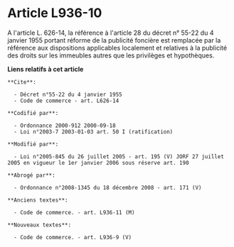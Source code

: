# Article L936-10

A l'article L. 626-14, la référence à l'article 28 du décret n° 55-22 du 4 janvier 1955 portant réforme de la publicité
foncière est remplacée par la référence aux dispositions applicables localement et relatives à la publicité des droits sur
les immeubles autres que les privilèges et hypothèques.

**Liens relatifs à cet article**

	**Cite**:

	  - Décret n°55-22 du 4 janvier 1955
	  - Code de commerce - art. L626-14

	**Codifié par**:

	  - Ordonnance 2000-912 2000-09-18
	  - Loi n°2003-7 2003-01-03 art. 50 I (ratification)

	**Modifié par**:

	  - Loi n°2005-845 du 26 juillet 2005 - art. 195 (V) JORF 27 juillet 2005 en vigueur le 1er janvier 2006 sous réserve art. 190

	**Abrogé par**:

	  - Ordonnance n°2008-1345 du 18 décembre 2008 - art. 171 (V)

	**Anciens textes**:

	  - Code de commerce. - art. L936-11 (M)

	**Nouveaux textes**:

	  - Code de commerce. - art. L936-9 (V)

